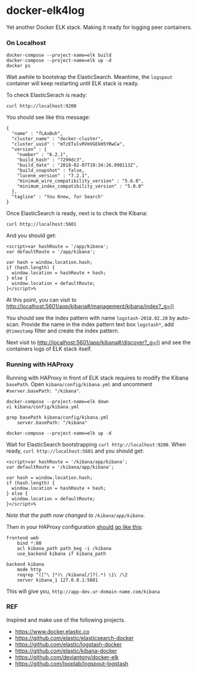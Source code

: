 # docker-elk4log

Yet another Docker ELK stack. Making it ready for logging peer containers. 

### On Localhost

```
docker-compose --project-name=elk build
docker-compose --project-name=elk up -d
docker ps
```

Wait awhile to bootstrap the ElasticSearch. Meantime, the `logspout` container will keep restarting until ELK stack is ready. 

To check ElasticSerach is ready:

```
curl http://localhost:9200
```

You should see like this message:

```
{
  "name" : "fLAxBuh",
  "cluster_name" : "docker-cluster",
  "cluster_uuid" : "mTzETulvRVmVGEkH5YRwCw",
  "version" : {
    "number" : "6.2.1",
    "build_hash" : "7299dc3",
    "build_date" : "2018-02-07T19:34:26.990113Z",
    "build_snapshot" : false,
    "lucene_version" : "7.2.1",
    "minimum_wire_compatibility_version" : "5.6.0",
    "minimum_index_compatibility_version" : "5.0.0"
  },
  "tagline" : "You Know, for Search"
}
```

Once ElasticSearch is ready, next is to check the Kibana:

```
curl http://localhost:5601
```

And you should get:

```
<script>var hashRoute = '/app/kibana';
var defaultRoute = '/app/kibana';

var hash = window.location.hash;
if (hash.length) {
  window.location = hashRoute + hash;
} else {
  window.location = defaultRoute;
}</script>%
```

At this point, you can visit to [http://localhost:5601/app/kibana#/management/kibana/index?_g=()](http://localhost:5601/app/kibana#/management/kibana/index?_g=())

You should see the index pattern with name `logstash-2018.02.20` by auto-scan. Provide the name in the index pattern text box `logstash*`, add `@timestamp` filter and create the index pattern.


Next visit to [http://localhost:5601/app/kibana#/discover?_g=()](http://localhost:5601/app/kibana#/discover?_g=()) and see the containers logs of ELK stack itself.


### Running with HAProxy

Running with HAProxy in front of ELK stack requires to modify the Kibana `basePath`. Open `kibana/config/kibana.yml` and uncomment `#server.basePath: "/kibana"`. 

```
docker-compose --project-name=elk down
vi kibana/config/kibana.yml

grep basePath kibana/config/kibana.yml                                                                       
    server.basePath: "/kibana"
    
docker-compose --project-name=elk up -d
```

Wait for ElasticSearch bootstrapping `curl http://localhost:9200`. When ready, `curl http://localhost:5601` and you should get:

```
<script>var hashRoute = '/kibana/app/kibana';
var defaultRoute = '/kibana/app/kibana';

var hash = window.location.hash;
if (hash.length) {
  window.location = hashRoute + hash;
} else {
  window.location = defaultRoute;
}</script>%
```

_Note that the path now changed to `/kibana/app/kibana`_.


Then in your HAProxy configuration [should go like this](https://stackoverflow.com/questions/32992330/how-to-access-kibana-dashboard-via-haproxy/46902097#46902097):

```
frontend web
    bind *:80
    acl kibana_path path_beg -i /kibana
    use_backend kibana if kibana_path

backend kibana
    mode http
    reqrep ^([^\ ]*)\ /kibana[/]?(.*) \1\ /\2
    server kibana_1 127.0.0.1:5601
```

This will give you, `http://app-dev.ur-domain-name.com/kibana`

### REF

Inspired and make use of the following projects.

- https://www.docker.elastic.co
- https://github.com/elastic/elasticsearch-docker
- https://github.com/elastic/logstash-docker
- https://github.com/elastic/kibana-docker
- https://github.com/deviantony/docker-elk
- https://github.com/looplab/logspout-logstash


